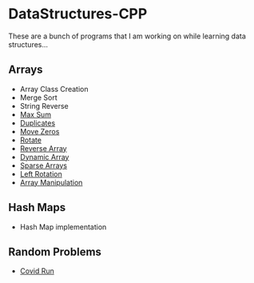 # DataStructures-CPP
These are a bunch of programs that I am working on while learning data structures...

## Arrays
- Array Class Creation
- Merge Sort
- String Reverse
- [Max Sum](https://leetcode.com/problems/maximum-subarray/description/)
- [Duplicates](https://leetcode.com/problems/contains-duplicate/description/)
- [Move Zeros](https://leetcode.com/problems/move-zeroes/description/)
- [Rotate](https://leetcode.com/problems/rotate-array/description/)
- [Reverse Array](https://www.hackerrank.com/challenges/arrays-ds/problem)
- [Dynamic Array](https://www.hackerrank.com/challenges/dynamic-array/problem)
- [Sparse Arrays](https://www.hackerrank.com/challenges/sparse-arrays/problem)
- [Left Rotation](https://www.hackerrank.com/challenges/array-left-rotation/problem)
- [Array Manipulation](https://www.hackerrank.com/challenges/crush/problem)

## Hash Maps
- Hash Map implementation

## Random Problems
- [Covid Run](https://www.codechef.com/OCT20B/problems/CVDRUN)

